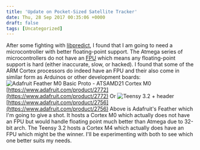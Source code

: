 ```yaml
---
title: 'Update on Pocket-Sized Satellite Tracker'
date: Thu, 28 Sep 2017 00:35:06 +0000
draft: false
tags: [Uncategorized]
---
```


After some fighting with [libpredict](https://github.com/la1k/libpredict/), I found that I am going to need a microcontroller with better floating-point support. The Atmega series of microcontrollers do not have an [FPU](https://en.wikipedia.org/wiki/Floating-point_unit) which means any floating-point support is hard (either inaccurate, slow, or hacked). I found that some of the ARM Cortex processors do indeed have an FPU and their also come in  similar form as Arduinos or other development boards: ![Adafruit Feather M0 Basic Proto - ATSAMD21 Cortex M0](https://cdn-shop.adafruit.com/970x728/2772-01.jpg) [https://www.adafruit.com/product/2772](https://www.adafruit.com/product/2772) Or ![Teensy 3.2 + header](https://cdn-shop.adafruit.com/970x728/2756-00.jpg) [https://www.adafruit.com/product/2756](https://www.adafruit.com/product/2756) Above is Adafruit's Feather which I'm going to give a shot. It hosts a Cortex M0 which actually does not have an FPU but would handle floating point much better than Atmega due to 32-bit arch. The Teensy 3.2 hosts a Cortex M4 which actually does have an FPU which might be the winner. I'll be experimenting with both to see which one better suits my needs.